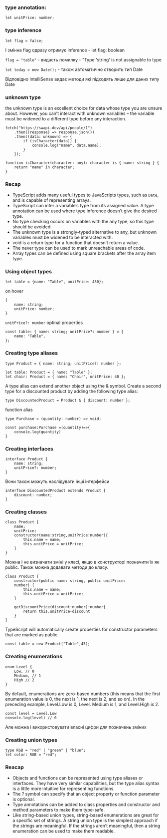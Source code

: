 ### type annotation:

`let unitPrice: number;`

### type inference

```
let flag = false;
```

І змінна flag одразу отримує inference - let flag: boolean

`flag = "table"` - видасть помилку - "Type 'string' is not assignable to type

`let today = new Date();` - також автоматично створить тип Date

Відповідно IntelliSense видає методи які підходять лише для даних типу Date

### unknown type

the unknown type is an excellent choice for data whose type you are unsure about.
However, you can’t interact with unknown variables – the variable must be widened to a different type before any interaction.

```
fetch("https://swapi.dev/api/people/1")
    .then((response) => response.json())
    .then((data: unknown) => {
        if (isCharacter(data)) {
            console.log("name", data.name);
        }
    });

function isCharacter(character: any): character is { name: string } {
    return "name" in character;
}
```

### Recap

-   TypeScript adds many useful types to JavaScripts types, such as `Date`, and is capable of representing arrays.
-   TypeScript can infer a variable’s type from its assigned value. A type annotation can be used where type inference doesn’t give the desired type.
-   No type checking occurs on variables with the any type, so this type should be avoided.
-   The unknown type is a strongly-typed alternative to any, but unknown variables must be widened to be interacted with.
-   void is a return type for a function that doesn’t return a value.
-   The never type can be used to mark unreachable areas of code.
-   Array types can be defined using square brackets after the array item type.

### Using object types

```
let table = {name: "Table", unitPrice: 450};
```

on hover

```
{
    name: string;
    unitPrice: number;
}
```

`unitPrice?: number` optinal properties

```
const table: { name: string; unitPrice?: number } = {
    name: "Table",
};
```

### Creating type aliases

```
type Product = { name: string; unitPrice?: number };

let table: Product = { name: "Table" };
let chair: Product = { name: "Chair", unitPrice: 40 };
```

A type alias can extend another object using the & symbol. Create a second type for a discounted product by adding the following type alias:

```
type DiscountedProduct = Product & { discount: number };
```

function alias

```
type Purchase = (quantity: number) => void;
```

```
const purchase:Purchase =(quantity)=>{
    console.log(quantity)
}
```

### Creating interfaces

```
interface Product {
    name: string;
    unitPrice?: number;
}
```

Вони також можуть наслідувати інші інтерфейси

```
interface DiscountedProduct extends Product {
    discount: number;
}
```

### Creating classes

```
class Product {
    name;
    unitPrice;
    constructor(name:string,unitPrice:number){
        this.name = name;
        this.unitPrice = unitPrice;
    }
}
```

Можна і не визначати зміні у класі, якщо в конструкторі позначити їх як public. Також можна додавати методи до класу.

```
class Product {
    constructor(public name: string, public unitPrice:
    number) {
        this.name = name;
        this.unitPrice = unitPrice;
    }

    getDiscountPrice(discount:number):number{
        return this.unitPrice-discount
    }
}
```

TypeScript will automatically create properties for constructor parameters that are marked as public.

```
const table = new Product("Table",45);

```

### Creating enumerations

```
enum Level {
    Low, // 0
    Medium, // 1
    High // 2
}
```

By default, enumerations are zero-based numbers (this means that the first enumeration value is 0, the next is 1, the next is 2, and so on). In the preceding example, Level.Low is 0, Level. Medium is 1, and Level.High is 2.

```
const level = Level.Low
console.log(level) // 0
```

Але можна і використовувати власні цифри для позначень зміних

### Creating union types

```
type RGB = "red" | "green" | "blue";
let color: RGB = "red";
```

### Reacap

-   Objects and functions can be represented using type aliases or interfaces. They have very similar capabilities, but the type alias syntax is a little more intuitive for representing functions.
-   The ? symbol can specify that an object property or function parameter is optional.
-   Type annotations can be added to class properties and constructor and method parameters to make them type-safe.
-   Like string-based union types, string-based enumerations are great for a specific set of strings. A string union type is the simplest approach if the strings are meaningful. If the strings aren’t meaningful, then a string enumeration can be used to make them readable.
